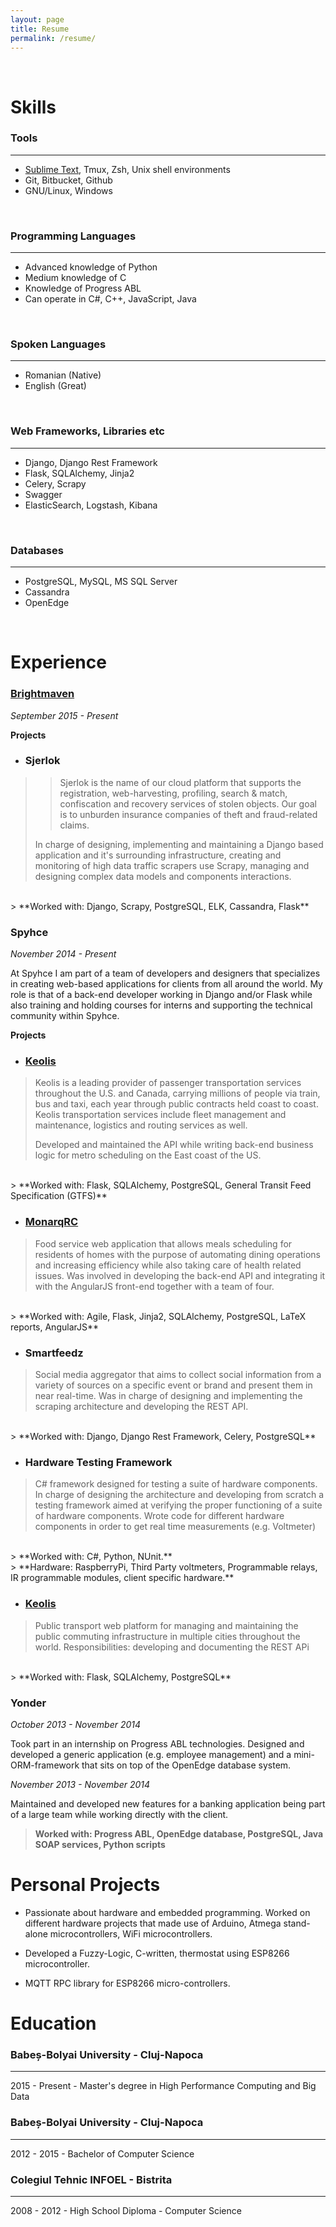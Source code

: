 ```yaml
---
layout: page
title: Resume
permalink: /resume/
---
```


<br/>

# Skills <a href="javascript:window.print()"><i class="resume-print icon-print"></i></a>

### Tools
--------

- [Sublime Text](https://github.com/candale/work_env_conf), Tmux, Zsh, Unix shell environments
- Git, Bitbucket, Github
- GNU/Linux, Windows

<br/>

### Programming Languages
------------------------
- Advanced knowledge of Python
- Medium knowledge of C
- Knowledge of Progress ABL
- Can operate in C#, C++, JavaScript, Java

<br/>

### Spoken Languages
-------------------
- Romanian (Native)
- English (Great)

<br/>

### Web Frameworks, Libraries etc
-----------------
- Django, Django Rest Framework
- Flask, SQLAlchemy, Jinja2
- Celery, Scrapy
- Swagger
- ElasticSearch, Logstash, Kibana

<br/>

### Databases
------------
- PostgreSQL, MySQL, MS SQL Server
- Cassandra
- OpenEdge

<br/>

# Experience

### <a href="http://http://brightmaven.com/">Brightmaven</a>
*September 2015 - Present*

**Projects**

* ### Sjerlok

>> Sjerlok is the name of our cloud platform that supports the registration, web-harvesting, profiling, search & match, confiscation and recovery services of stolen objects. Our goal is to unburden insurance companies of theft and fraud-related claims.
>
> In charge of designing, implementing and maintaining a Django based application and it's surrounding infrastructure, creating and monitoring of high data traffic scrapers use Scrapy, managing and designing complex data models and components interactions.
<br>
> **Worked with: Django, Scrapy, PostgreSQL, ELK, Cassandra, Flask**

### Spyhce
*November 2014 - Present*

At Spyhce I am part of a team of developers and designers that specializes in
creating web-based applications for clients from all around the world.
My role is that of a back-end developer working in Django and/or Flask while also training and holding courses for interns and supporting the technical community within Spyhce.

**Projects**

* ### <a href="http://www.keolis.com/en">Keolis</a>

> Keolis is a leading provider of passenger transportation services throughout the U.S. and Canada, carrying millions of people via train, bus and taxi, each year through public contracts held coast to coast. Keolis transportation services include fleet management and maintenance, logistics and routing services as well.
> 
> Developed and maintained the API while writing back-end business logic for metro scheduling on the East coast of the US. 
<br/>
> **Worked with: Flask, SQLAlchemy, PostgreSQL, General Transit Feed Specification (GTFS)**

* ### <a href="https://www.monarqrc.com/">MonarqRC</a>

> Food service web application that allows meals scheduling for residents of
> homes with the purpose of automating dining operations and increasing efficiency
> while also taking care of health related issues.
> Was involved in developing the back-end API and integrating it with the
> AngularJS front-end together with a team of four.
<br/>
> **Worked with: Agile, Flask, Jinja2, SQLAlchemy, PostgreSQL, LaTeX reports, AngularJS**

* ### Smartfeedz

> Social media aggregator that aims to collect social information
> from a variety of sources on a specific event or brand and present them in
> near real-time.
> Was in charge of designing and implementing the scraping architecture and
> developing the REST API.
<br/>
> **Worked with: Django, Django Rest Framework, Celery, PostgreSQL**

* ### Hardware Testing Framework

> C# framework designed for testing a suite of hardware components.
> In charge of designing the architecture and developing from scratch a testing
> framework aimed at verifying the proper functioning of a suite of hardware
> components. Wrote code for different hardware components in order to get real
> time measurements (e.g. Voltmeter)
<br/>
> **Worked with: C#, Python, NUnit.**
<br/>
> **Hardware: RaspberryPi, Third Party voltmeters, Programmable relays, IR programmable modules, client specific hardware.**

* ### <a href="http://www.keolis.com/en.html">Keolis<a>

> Public transport web platform for managing and maintaining the public commuting
> infrastructure in multiple cities throughout the world.
> Responsibilities: developing and documenting the REST APi
<br/>
> **Worked with: Flask, SQLAlchemy, PostgreSQL**

### Yonder
*October 2013 - November 2014*

Took part in an internship on Progress ABL technologies. Designed and developed
a generic application (e.g. employee management) and a mini-ORM-framework that
sits on top of the OpenEdge database system.

*November 2013 - November 2014*

Maintained and developed new features for a banking application being part of a
large team while working directly with the client.
> **Worked with: Progress ABL, OpenEdge database, PostgreSQL, Java SOAP services, Python scripts**

# Personal Projects

* Passionate about hardware and embedded programming. Worked on different
hardware projects that made use of Arduino, Atmega stand-alone microcontrollers,
WiFi microcontrollers.

* Developed a Fuzzy-Logic, C-written, thermostat using ESP8266 microcontroller.

* MQTT RPC library for ESP8266 micro-controllers.

# Education

### Babeș-Bolyai University - Cluj-Napoca
-----------------------------------------

2015 - Present - Master's degree in High Performance Computing and Big Data

### Babeș-Bolyai University - Cluj-Napoca
-----------------------------------------

2012 - 2015 - Bachelor of Computer Science

### Colegiul Tehnic INFOEL - Bistrita
------------------------------------------------

2008 - 2012 - High School Diploma - Computer Science
